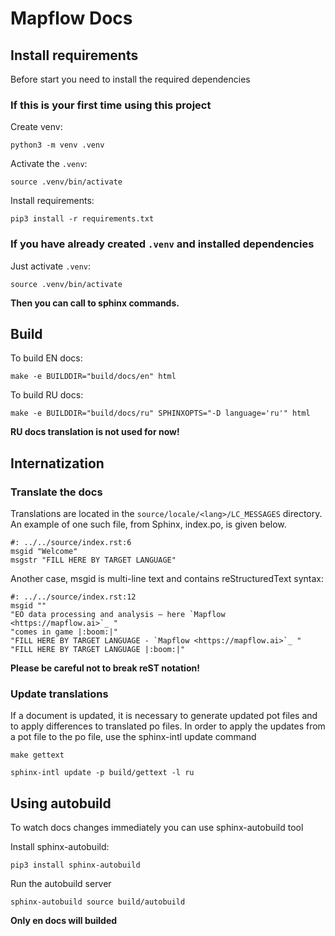 # Mapflow Docs

## Install requirements

Before start you need to install the required dependencies

### If this is your first time using this project

Create venv:

    python3 -m venv .venv

Activate the `.venv`:

    source .venv/bin/activate

Install requirements:

    pip3 install -r requirements.txt

### If you have already created `.venv` and installed dependencies

Just activate `.venv`:

    source .venv/bin/activate

**Then you can call to sphinx commands.**

## Build

To build EN docs:

    make -e BUILDDIR="build/docs/en" html

To build RU docs:

    make -e BUILDDIR="build/docs/ru" SPHINXOPTS="-D language='ru'" html

**RU docs translation is not used for now!**

## Internatization

### Translate the docs

Translations are located in the `source/locale/<lang>/LC_MESSAGES` directory. An example of one such file, from Sphinx, index.po, is given below.

```po
#: ../../source/index.rst:6
msgid "Welcome"
msgstr "FILL HERE BY TARGET LANGUAGE"
```

Another case, msgid is multi-line text and contains reStructuredText syntax:

```po
#: ../../source/index.rst:12
msgid ""
"EO data processing and analysis – here `Mapflow <https://mapflow.ai>`_ "
"comes in game |:boom:|"
"FILL HERE BY TARGET LANGUAGE - `Mapflow <https://mapflow.ai>`_ "
"FILL HERE BY TARGET LANGUAGE |:boom:|"
```

**Please be careful not to break reST notation!**

### Update translations

If a document is updated, it is necessary to generate updated pot files and to apply differences to translated po files. In order to apply the updates from a pot file to the po file, use the sphinx-intl update command

```console
make gettext
```

```console
sphinx-intl update -p build/gettext -l ru
```

## Using autobuild

To watch docs changes immediately you can use sphinx-autobuild tool

Install sphinx-autobuild:

    pip3 install sphinx-autobuild

Run the autobuild server

    sphinx-autobuild source build/autobuild

**Only en docs will builded**
